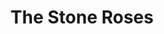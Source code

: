 ---
title: "The Stone Roses"
summary: "English rock band formed in Manchester in 1983, initially active until 1996, then reformed again between 2011 and 2017. The band's most well-known lineup consisted of vocalist Ian Brown, guitarist John Squire, bassist Mani and drummer Reni."
image: "the-stone-roses.jpg"
---